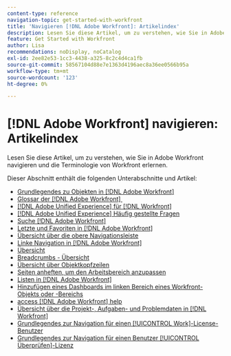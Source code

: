 ```yaml
---
content-type: reference
navigation-topic: get-started-with-workfront
title: 'Navigieren [!DNL Adobe Workfront]: Artikelindex'
description: Lesen Sie diese Artikel, um zu verstehen, wie Sie in Adobe Workfront navigieren und die Terminologie von Workfront erlernen.
feature: Get Started with Workfront
author: Lisa
recommendations: noDisplay, noCatalog
exl-id: 2ee82e53-1cc3-4438-a325-8c2c4d4ca1fb
source-git-commit: 58567104d88e7e1363d4196aec8a36ee0566b95a
workflow-type: tm+mt
source-wordcount: '123'
ht-degree: 0%

---
```


# [!DNL Adobe Workfront] navigieren: Artikelindex

<!-- Audited: 12/2023 -->

Lesen Sie diese Artikel, um zu verstehen, wie Sie in Adobe Workfront navigieren und die Terminologie von Workfront erlernen.

Dieser Abschnitt enthält die folgenden Unterabschnitte und Artikel:

* [Grundlegendes zu Objekten in [!DNL Adobe Workfront]](../../workfront-basics/navigate-workfront/workfront-navigation/understand-objects.md)
* [Glossar der  [!DNL Adobe Workfront] &#x200B;](../../workfront-basics/navigate-workfront/workfront-navigation/workfront-terminology-glossary.md)
* [[!DNL Adobe Unified Experience] für [!DNL Workfront]](/help/quicksilver/workfront-basics/navigate-workfront/workfront-navigation/adobe-unified-experience.md)
* [[!DNL Adobe Unified Experience] Häufig gestellte Fragen](/help/quicksilver/workfront-basics/navigate-workfront/workfront-navigation/unified-experience-faq.md)
* [Suche [!DNL Adobe Workfront]](../../workfront-basics/navigate-workfront/search/search.md)
* [Letzte und Favoriten in [!DNL Adobe Workfront]](../../workfront-basics/navigate-workfront/recent-and-favorites/recent-and-favorites.md)
* [Übersicht über die obere Navigationsleiste](../../workfront-basics/the-new-workfront-experience/global-navigation-overview.md)
* [Linke Navigation in [!DNL Adobe Workfront]](../../workfront-basics/the-new-workfront-experience/simplified-left-navigation.md)
* [Übersicht](../../workfront-basics/the-new-workfront-experience/summary-overview.md)
* [Breadcrumbs - Übersicht](../../workfront-basics/the-new-workfront-experience/breadcrumb-overview.md)
* [Übersicht über Objektkopfzeilen](../../workfront-basics/the-new-workfront-experience/new-object-headers.md)
* [Seiten anheften, um den Arbeitsbereich anzupassen](../../workfront-basics/the-new-workfront-experience/pin-pages.md)
* [Listen in [!DNL Adobe Workfront]](../../workfront-basics/navigate-workfront/use-lists/lists.md)
* [Hinzufügen eines Dashboards im linken Bereich eines Workfront-Objekts oder -Bereichs](/help/quicksilver/workfront-basics/manage-your-account-and-profile/configuring-your-user-profile/create-custom-tabs.md)
* [access [!DNL Adobe Workfront] help](../../workfront-basics/navigate-workfront/workfront-navigation/access-workfront-help.md)
* [Übersicht über die Projekt-, Aufgaben- und Problemdaten in [!DNL Workfront]](../../workfront-basics/navigate-workfront/workfront-navigation/definitions-pti-dates.md)
* [Grundlegendes zur Navigation für einen [!UICONTROL Work]-License-Benutzer](../../workfront-basics/navigate-workfront/workfront-navigation/worker-global-navigation-bar.md)
* [Grundlegendes zur Navigation für einen Benutzer [!UICONTROL Überprüfen]-Lizenz](../../workfront-basics/navigate-workfront/workfront-navigation/reviewer-global-navigation-bar.md)

